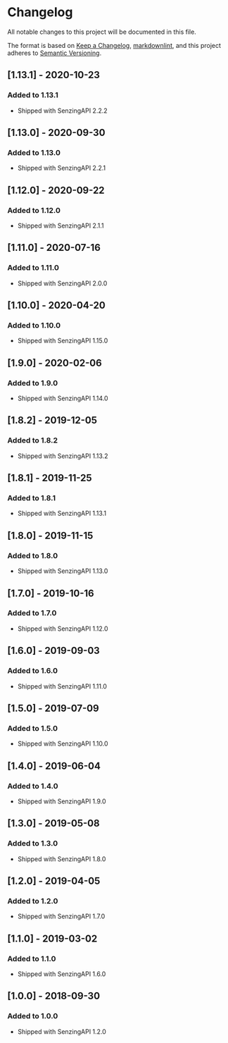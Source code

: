 # Changelog

All notable changes to this project will be documented in this file.

The format is based on [Keep a Changelog](https://keepachangelog.com/en/1.0.0/),
[markdownlint](https://dlaa.me/markdownlint/),
and this project adheres to [Semantic Versioning](https://semver.org/spec/v2.0.0.html).

## [1.13.1] - 2020-10-23

### Added to 1.13.1

- Shipped with SenzingAPI 2.2.2

## [1.13.0] - 2020-09-30

### Added to 1.13.0

- Shipped with SenzingAPI 2.2.1

## [1.12.0] - 2020-09-22

### Added to 1.12.0

- Shipped with SenzingAPI 2.1.1

## [1.11.0] - 2020-07-16

### Added to 1.11.0

- Shipped with SenzingAPI 2.0.0

## [1.10.0] - 2020-04-20

### Added to 1.10.0

- Shipped with SenzingAPI 1.15.0

## [1.9.0] - 2020-02-06

### Added to 1.9.0

- Shipped with SenzingAPI 1.14.0

## [1.8.2] - 2019-12-05

### Added to 1.8.2

- Shipped with SenzingAPI 1.13.2

## [1.8.1] - 2019-11-25

### Added to 1.8.1

- Shipped with SenzingAPI 1.13.1

## [1.8.0] - 2019-11-15

### Added to 1.8.0

- Shipped with SenzingAPI 1.13.0

## [1.7.0] - 2019-10-16

### Added to 1.7.0

- Shipped with SenzingAPI 1.12.0

## [1.6.0] - 2019-09-03

### Added to 1.6.0

- Shipped with SenzingAPI 1.11.0

## [1.5.0] - 2019-07-09

### Added to 1.5.0

- Shipped with SenzingAPI 1.10.0

## [1.4.0] - 2019-06-04

### Added to 1.4.0

- Shipped with SenzingAPI 1.9.0

## [1.3.0] - 2019-05-08

### Added to 1.3.0

- Shipped with SenzingAPI 1.8.0

## [1.2.0] - 2019-04-05

### Added to 1.2.0

- Shipped with SenzingAPI 1.7.0

## [1.1.0] - 2019-03-02

### Added to 1.1.0

- Shipped with SenzingAPI 1.6.0

## [1.0.0] - 2018-09-30

### Added to 1.0.0

- Shipped with SenzingAPI 1.2.0
